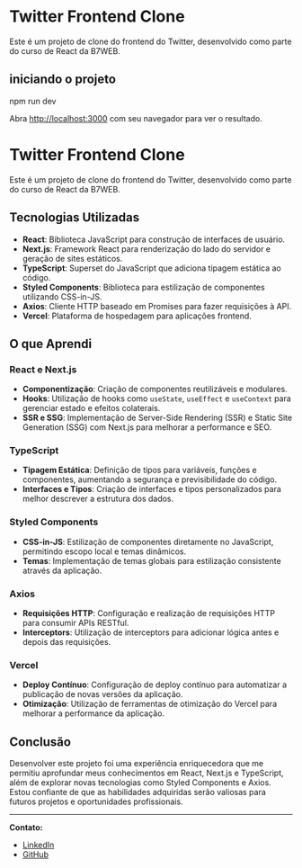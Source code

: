 # Twitter Frontend Clone

Este é um projeto de clone do frontend do Twitter, desenvolvido como parte do curso de React da B7WEB.

## iniciando o projeto


npm run dev


Abra [http://localhost:3000](http://localhost:3000) com seu navegador para ver o resultado.



# Twitter Frontend Clone

Este é um projeto de clone do frontend do Twitter, desenvolvido como parte do curso de React da B7WEB.

## Tecnologias Utilizadas

- **React**: Biblioteca JavaScript para construção de interfaces de usuário.
- **Next.js**: Framework React para renderização do lado do servidor e geração de sites estáticos.
- **TypeScript**: Superset do JavaScript que adiciona tipagem estática ao código.
- **Styled Components**: Biblioteca para estilização de componentes utilizando CSS-in-JS.
- **Axios**: Cliente HTTP baseado em Promises para fazer requisições à API.
- **Vercel**: Plataforma de hospedagem para aplicações frontend.

## O que Aprendi

### React e Next.js
- **Componentização**: Criação de componentes reutilizáveis e modulares.
- **Hooks**: Utilização de hooks como `useState`, `useEffect` e `useContext` para gerenciar estado e efeitos colaterais.
- **SSR e SSG**: Implementação de Server-Side Rendering (SSR) e Static Site Generation (SSG) com Next.js para melhorar a performance e SEO.

### TypeScript
- **Tipagem Estática**: Definição de tipos para variáveis, funções e componentes, aumentando a segurança e previsibilidade do código.
- **Interfaces e Tipos**: Criação de interfaces e tipos personalizados para melhor descrever a estrutura dos dados.

### Styled Components
- **CSS-in-JS**: Estilização de componentes diretamente no JavaScript, permitindo escopo local e temas dinâmicos.
- **Temas**: Implementação de temas globais para estilização consistente através da aplicação.

### Axios
- **Requisições HTTP**: Configuração e realização de requisições HTTP para consumir APIs RESTful.
- **Interceptors**: Utilização de interceptors para adicionar lógica antes e depois das requisições.

### Vercel
- **Deploy Contínuo**: Configuração de deploy contínuo para automatizar a publicação de novas versões da aplicação.
- **Otimização**: Utilização de ferramentas de otimização do Vercel para melhorar a performance da aplicação.

## Conclusão

Desenvolver este projeto foi uma experiência enriquecedora que me permitiu aprofundar meus conhecimentos em React, Next.js e TypeScript, além de explorar novas tecnologias como Styled Components e Axios. Estou confiante de que as habilidades adquiridas serão valiosas para futuros projetos e oportunidades profissionais.

---

**Contato:**
- [LinkedIn](https://github.com/Mariomalaquias/twitter-frontend)
- [GitHub](https://github.com/Mariomalaquias/twitter-frontend)
